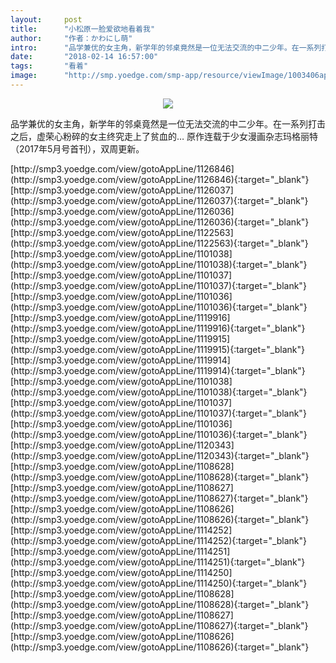 ```yaml
---
layout:     post
title:      "小松原一脸爱欲地看着我"
author:     "作者：かわにし萌"
intro:      "品学兼优的女主角，新学年的邻桌竟然是一位无法交流的中二少年。在一系列打击之后，虚荣心粉碎的女主终究走上了贫血的… 原作连载于少女漫画杂志玛格丽特（2017年5月号首刊），双周更新。"
date:       "2018-02-14 16:57:00"
tags:       "看着"
image:      "http://smp.yoedge.com/smp-app/resource/viewImage/1003406appline.png"
---
```

<div style="text-align: center">
<p><img src="http://smp.yoedge.com/smp-app/resource/viewImage/1003406appline.png"/></p>
</div>
<p class="post-meta">
<span>品学兼优的女主角，新学年的邻桌竟然是一位无法交流的中二少年。在一系列打击之后，虚荣心粉碎的女主终究走上了贫血的… 原作连载于少女漫画杂志玛格丽特（2017年5月号首刊），双周更新。</span>
</p>
[http://smp3.yoedge.com/view/gotoAppLine/1126846](http://smp3.yoedge.com/view/gotoAppLine/1126846){:target="_blank"}
[http://smp3.yoedge.com/view/gotoAppLine/1126037](http://smp3.yoedge.com/view/gotoAppLine/1126037){:target="_blank"}
[http://smp3.yoedge.com/view/gotoAppLine/1126036](http://smp3.yoedge.com/view/gotoAppLine/1126036){:target="_blank"}
[http://smp3.yoedge.com/view/gotoAppLine/1122563](http://smp3.yoedge.com/view/gotoAppLine/1122563){:target="_blank"}
[http://smp3.yoedge.com/view/gotoAppLine/1101038](http://smp3.yoedge.com/view/gotoAppLine/1101038){:target="_blank"}
[http://smp3.yoedge.com/view/gotoAppLine/1101037](http://smp3.yoedge.com/view/gotoAppLine/1101037){:target="_blank"}
[http://smp3.yoedge.com/view/gotoAppLine/1101036](http://smp3.yoedge.com/view/gotoAppLine/1101036){:target="_blank"}
[http://smp3.yoedge.com/view/gotoAppLine/1119916](http://smp3.yoedge.com/view/gotoAppLine/1119916){:target="_blank"}
[http://smp3.yoedge.com/view/gotoAppLine/1119915](http://smp3.yoedge.com/view/gotoAppLine/1119915){:target="_blank"}
[http://smp3.yoedge.com/view/gotoAppLine/1119914](http://smp3.yoedge.com/view/gotoAppLine/1119914){:target="_blank"}
[http://smp3.yoedge.com/view/gotoAppLine/1101038](http://smp3.yoedge.com/view/gotoAppLine/1101038){:target="_blank"}
[http://smp3.yoedge.com/view/gotoAppLine/1101037](http://smp3.yoedge.com/view/gotoAppLine/1101037){:target="_blank"}
[http://smp3.yoedge.com/view/gotoAppLine/1101036](http://smp3.yoedge.com/view/gotoAppLine/1101036){:target="_blank"}
[http://smp3.yoedge.com/view/gotoAppLine/1120343](http://smp3.yoedge.com/view/gotoAppLine/1120343){:target="_blank"}
[http://smp3.yoedge.com/view/gotoAppLine/1108628](http://smp3.yoedge.com/view/gotoAppLine/1108628){:target="_blank"}
[http://smp3.yoedge.com/view/gotoAppLine/1108627](http://smp3.yoedge.com/view/gotoAppLine/1108627){:target="_blank"}
[http://smp3.yoedge.com/view/gotoAppLine/1108626](http://smp3.yoedge.com/view/gotoAppLine/1108626){:target="_blank"}
[http://smp3.yoedge.com/view/gotoAppLine/1114252](http://smp3.yoedge.com/view/gotoAppLine/1114252){:target="_blank"}
[http://smp3.yoedge.com/view/gotoAppLine/1114251](http://smp3.yoedge.com/view/gotoAppLine/1114251){:target="_blank"}
[http://smp3.yoedge.com/view/gotoAppLine/1114250](http://smp3.yoedge.com/view/gotoAppLine/1114250){:target="_blank"}
[http://smp3.yoedge.com/view/gotoAppLine/1108628](http://smp3.yoedge.com/view/gotoAppLine/1108628){:target="_blank"}
[http://smp3.yoedge.com/view/gotoAppLine/1108627](http://smp3.yoedge.com/view/gotoAppLine/1108627){:target="_blank"}
[http://smp3.yoedge.com/view/gotoAppLine/1108626](http://smp3.yoedge.com/view/gotoAppLine/1108626){:target="_blank"}


